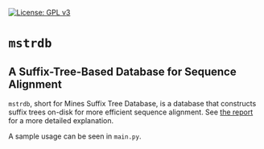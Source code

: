 [![License: GPL v3](https://img.shields.io/badge/License-GPLv3-blue.svg)](https://www.gnu.org/licenses/gpl-3.0)

# `mstrdb`

## A Suffix-Tree-Based Database for Sequence Alignment

`mstrdb`, short for Mines Suffix Tree Database, is a database that constructs suffix trees on-disk for more efficient
sequence alignment. See [the report](https://github.com/TheNathanSpace/mstrdb/blob/main/mstrdb.pdf) for a more detailed explanation.

A sample usage can be seen in `main.py`.
